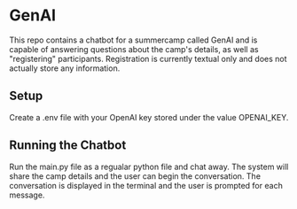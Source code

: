 # GenAI

This repo contains a chatbot for a summercamp called GenAI and is capable of answering questions about the camp's details,
as well as "registering" participants. Registration is currently textual only and does not actually store any information.

## Setup

Create a .env file with your OpenAI key stored under the value OPENAI_KEY.

## Running the Chatbot

Run the main.py file as a regualar python file and chat away. The system will share the camp details and the user can begin the conversation. The conversation is displayed in the terminal and the user is prompted for each message.